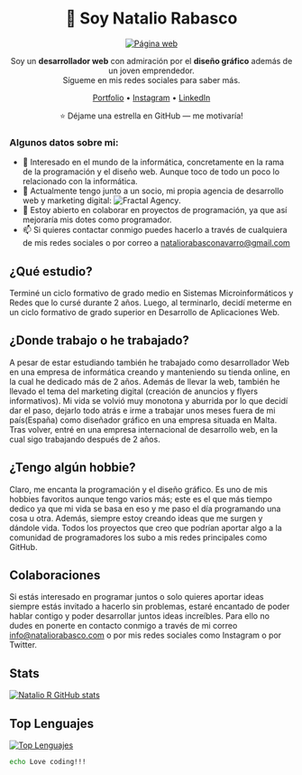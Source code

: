 <div align="center">

# 👋 Soy Natalio Rabasco

[![Página web](https://nataliorabasco.com/static/media/profile.52c2f59e1a75eb22d108.png)](https://www.nataliorabasco.com)

Soy un **desarrollador web** con admiración por el **diseño gráfico** además de un joven emprendedor.
<br />
Sígueme en mis redes sociales para saber más.

[Portfolio](https://nataliorabasco.com) •
[Instagram](https://instagram.com/natalio_lp) •
[LinkedIn](https://linkedin.com/in/NatalioRabasco)

⭐ Déjame una estrella en GitHub — me motivaría!

</div>

### Algunos datos sobre mi:

- 👀 Interesado en el mundo de la informática, concretamente en la rama de la programación y el diseño web. Aunque toco de todo un poco lo relacionado con la informática.
- 🌱 Actualmente tengo junto a un socio, mi propia agencia de desarrollo web y marketing digital: ![Fractal Agency](https://fractalagency.es).
- 💞️ Estoy abierto en colaborar en proyectos de programación, ya que así mejoraría mis dotes como programador.
- 📫 Si quieres contactar conmigo puedes hacerlo a través de cualquiera de mis redes sociales o por correo a nataliorabasconavarro@gmail.com


## ¿Qué estudio?
Terminé un ciclo formativo de grado medio en Sistemas Microinformáticos y Redes que lo cursé durante 2 años. Luego, al terminarlo, decidí meterme en un ciclo formativo de grado superior en Desarrollo de Aplicaciones Web.

## ¿Donde trabajo o he trabajado?
A pesar de estar estudiando también he trabajado como desarrollador Web en una empresa de informática creando y manteniendo su tienda online, en la cual he dedicado más de 2 años. Además de llevar la web, también he llevado el tema del marketing digital (creación de anuncios y flyers informativos).
Mi vida se volvió muy monotona y aburrida por lo que decidí dar el paso, dejarlo todo atrás e irme a trabajar unos meses fuera de mi país(España) como diseñador gráfico en una empresa situada en Malta.
Tras volver, entré en una empresa internacional de desarrollo web, en la cual sigo trabajando después de 2 años.

## ¿Tengo algún hobbie?
Claro, me encanta la programación y el diseño gráfico. Es uno de mis hobbies favoritos aunque tengo varios más; este es el que más tiempo dedico ya que mi vida se basa en eso  y me paso el día programando una cosa u otra. Además, siempre estoy creando ideas que me surgen y dándole vida. Todos los proyectos que creo que podrían aportar algo a la comunidad de programadores los subo a mis redes principales como GitHub.

## Colaboraciones
Si estás interesado en programar juntos o solo quieres aportar ideas siempre estás invitado a hacerlo sin problemas, estaré encantado de poder hablar contigo y poder desarrollar juntos ideas increíbles. Para ello no dudes en ponerte en contacto conmigo a través de mi correo info@nataliorabasco.com o por mis redes sociales como Instagram o por Twitter.

## Stats
[![Natalio R GitHub stats](https://github-readme-stats.vercel.app/api?username=Natalio-R&show_icons=true)](https://github.com/Natalio-R/github-readme-stats)

## Top Lenguajes
[![Top Lenguajes](https://github-readme-stats.vercel.app/api/top-langs/?username=Natalio-R&layout=compact)](https://github.com/Natalio-R/github-readme-stats)


```bash
echo Love coding!!!
```
